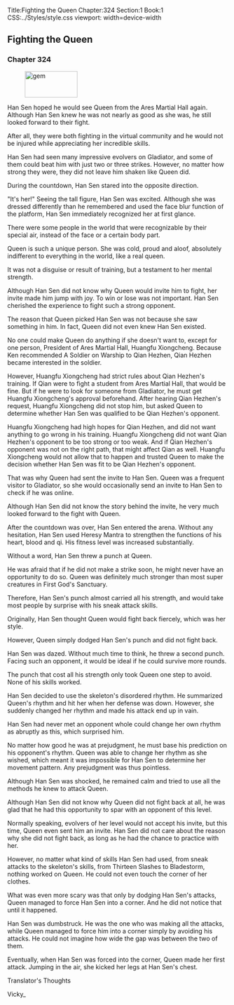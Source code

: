 Title:Fighting the Queen 
Chapter:324 
Section:1 
Book:1 
CSS:../Styles/style.css 
viewport: width=device-width
  
## Fighting the Queen
### Chapter 324
  
<figure>
	<img src="../Images/gem.gif" alt="gem" id="gem" width="120" height="60" />
</figure>
  

  
Han Sen hoped he would see Queen from the Ares Martial Hall again. Although Han Sen knew he was not nearly as good as she was, he still looked forward to their fight.

After all, they were both fighting in the virtual community and he would not be injured while appreciating her incredible skills.

Han Sen had seen many impressive evolvers on Gladiator, and some of them could beat him with just two or three strikes. However, no matter how strong they were, they did not leave him shaken like Queen did.

During the countdown, Han Sen stared into the opposite direction.

"It's her!" Seeing the tall figure, Han Sen was excited. Although she was dressed differently than he remembered and used the face blur function of the platform, Han Sen immediately recognized her at first glance.

There were some people in the world that were recognizable by their special air, instead of the face or a certain body part.

Queen is such a unique person. She was cold, proud and aloof, absolutely indifferent to everything in the world, like a real queen.

It was not a disguise or result of training, but a testament to her mental strength.

Although Han Sen did not know why Queen would invite him to fight, her invite made him jump with joy. To win or lose was not important. Han Sen cherished the experience to fight such a strong opponent.

The reason that Queen picked Han Sen was not because she saw something in him. In fact, Queen did not even knew Han Sen existed.

No one could make Queen do anything if she doesn't want to, except for one person, President of Ares Martial Hall, Huangfu Xiongcheng. Because Ken recommended A Soldier on Warship to Qian Hezhen, Qian Hezhen became interested in the soldier.

However, Huangfu Xiongcheng had strict rules about Qian Hezhen's training. If Qian were to fight a student from Ares Martial Hall, that would be fine. But if he were to look for someone from Gladiator, he must get Huangfu Xiongcheng's approval beforehand. After hearing Qian Hezhen's request, Huangfu Xiongcheng did not stop him, but asked Queen to determine whether Han Sen was qualified to be Qian Hezhen's opponent.

Huangfu Xiongcheng had high hopes for Qian Hezhen, and did not want anything to go wrong in his training. Huangfu Xiongcheng did not want Qian Hezhen's opponent to be too strong or too weak. And if Qian Hezhen's opponent was not on the right path, that might affect Qian as well. Huangfu Xiongcheng would not allow that to happen and trusted Queen to make the decision whether Han Sen was fit to be Qian Hezhen's opponent.

That was why Queen had sent the invite to Han Sen. Queen was a frequent visitor to Gladiator, so she would occasionally send an invite to Han Sen to check if he was online.

Although Han Sen did not know the story behind the invite, he very much looked forward to the fight with Queen.

After the countdown was over, Han Sen entered the arena. Without any hesitation, Han Sen used Heresy Mantra to strengthen the functions of his heart, blood and qi. His fitness level was increased substantially.

Without a word, Han Sen threw a punch at Queen.

He was afraid that if he did not make a strike soon, he might never have an opportunity to do so. Queen was definitely much stronger than most super creatures in First God's Sanctuary.

Therefore, Han Sen's punch almost carried all his strength, and would take most people by surprise with his sneak attack skills.

Originally, Han Sen thought Queen would fight back fiercely, which was her style.

However, Queen simply dodged Han Sen's punch and did not fight back.

Han Sen was dazed. Without much time to think, he threw a second punch. Facing such an opponent, it would be ideal if he could survive more rounds.

The punch that cost all his strength only took Queen one step to avoid. None of his skills worked.

Han Sen decided to use the skeleton's disordered rhythm. He summarized Queen's rhythm and hit her when her defense was down. However, she suddenly changed her rhythm and made his attack end up in vain.

Han Sen had never met an opponent whole could change her own rhythm as abruptly as this, which surprised him.

No matter how good he was at prejudgment, he must base his prediction on his opponent's rhythm. Queen was able to change her rhythm as she wished, which meant it was impossible for Han Sen to determine her movement pattern. Any prejudgment was thus pointless.

Although Han Sen was shocked, he remained calm and tried to use all the methods he knew to attack Queen.

Although Han Sen did not know why Queen did not fight back at all, he was glad that he had this opportunity to spar with an opponent of this level.

Normally speaking, evolvers of her level would not accept his invite, but this time, Queen even sent him an invite. Han Sen did not care about the reason why she did not fight back, as long as he had the chance to practice with her.

However, no matter what kind of skills Han Sen had used, from sneak attacks to the skeleton's skills, from Thirteen Slashes to Bladestorm, nothing worked on Queen. He could not even touch the corner of her clothes.

What was even more scary was that only by dodging Han Sen's attacks, Queen managed to force Han Sen into a corner. And he did not notice that until it happened.

Han Sen was dumbstruck. He was the one who was making all the attacks, while Queen managed to force him into a corner simply by avoiding his attacks. He could not imagine how wide the gap was between the two of them.

Eventually, when Han Sen was forced into the corner, Queen made her first attack. Jumping in the air, she kicked her legs at Han Sen's chest.

Translator's Thoughts

Vicky_